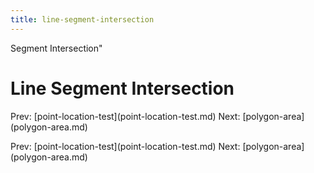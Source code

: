 ```yaml
---
title: line-segment-intersection
---
```


Segment Intersection\"

# Line Segment Intersection

Prev:
\[point-location-test](point-location-test.md)
Next: \[polygon-area](polygon-area.md)

Prev:
\[point-location-test](point-location-test.md)
Next: \[polygon-area](polygon-area.md)
